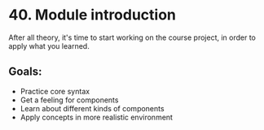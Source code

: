# 40. Module introduction

After all theory, it's time to start working on the course project, in order to apply what you learned.

## Goals:

- Practice core syntax
- Get a feeling for components
- Learn about different kinds of components
- Apply concepts in more realistic environment
